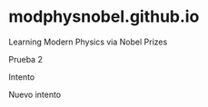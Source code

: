 # modphysnobel.github.io
Learning Modern Physics via Nobel Prizes  

Prueba 2

Intento 

Nuevo intento
